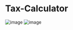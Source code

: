 # Tax-Calculator
![image](https://github.com/PoojShinde/Tax-Calculator/assets/95605376/975260f7-c47f-456f-9314-24a83bc82143)
![image](https://github.com/PoojShinde/Tax-Calculator/assets/95605376/e1805089-1a7e-48d4-9152-09a4d9035e4d)


